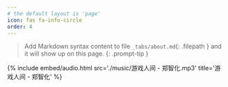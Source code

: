 ```yaml
---
# the default layout is 'page'
icon: fas fa-info-circle
order: 4
---
```


> Add Markdown syntax content to file `_tabs/about.md`{: .filepath } and it will show up on this page.
{: .prompt-tip }

{%
  include embed/audio.html
  src='./music/游戏人间 - 郑智化.mp3'
  title='游戏人间 - 郑智化'
%}
